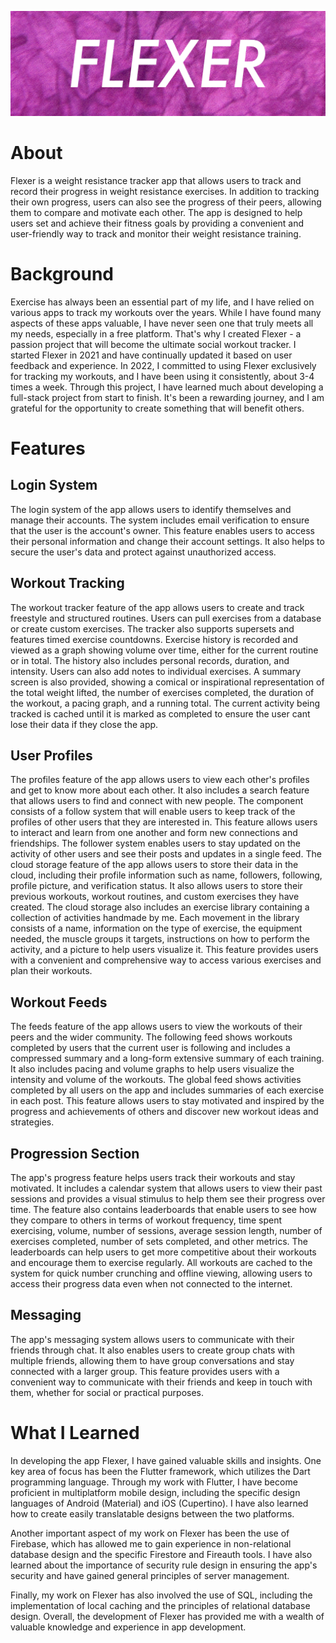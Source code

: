 ![Banner](Banner.png)
# About
Flexer is a weight resistance tracker app that allows users to track and record their progress in weight resistance exercises. In addition to tracking their own progress, users can also see the progress of their peers, allowing them to compare and motivate each other. The app is designed to help users set and achieve their fitness goals by providing a convenient and user-friendly way to track and monitor their weight resistance training. 
# Background
Exercise has always been an essential part of my life, and I have relied on various apps to track my workouts over the years. While I have found many aspects of these apps valuable, I have never seen one that truly meets all my needs, especially in a free platform. That's why I created Flexer - a passion project that will become the ultimate social workout tracker. I started Flexer in 2021 and have continually updated it based on user feedback and experience. In 2022, I committed to using Flexer exclusively for tracking my workouts, and I have been using it consistently, about 3-4 times a week. Through this project, I have learned much about developing a full-stack project from start to finish. It's been a rewarding journey, and I am grateful for the opportunity to create something that will benefit others.
# Features
## Login System
The login system of the app allows users to identify themselves and manage their accounts. The system includes email verification to ensure that the user is the account's owner. This feature enables users to access their personal information and change their account settings. It also helps to secure the user's data and protect against unauthorized access.
## Workout Tracking
The workout tracker feature of the app allows users to create and track freestyle and structured routines. Users can pull exercises from a database or create custom exercises. The tracker also supports supersets and features timed exercise countdowns. Exercise history is recorded and viewed as a graph showing volume over time, either for the current routine or in total. The history also includes personal records, duration, and intensity. Users can also add notes to individual exercises. A summary screen is also provided, showing a comical or inspirational representation of the total weight lifted, the number of exercises completed, the duration of the workout, a pacing graph, and a running total. The current activity being tracked is cached until it is marked as completed to ensure the user cant lose their data if they close the app.
## User Profiles
The profiles feature of the app allows users to view each other's profiles and get to know more about each other. It also includes a search feature that allows users to find and connect with new people. The component consists of a follow system that will enable users to keep track of the profiles of other users that they are interested in. This feature allows users to interact and learn from one another and form new connections and friendships. The follower system enables users to stay updated on the activity of other users and see their posts and updates in a single feed.
The cloud storage feature of the app allows users to store their data in the cloud, including their profile information such as name, followers, following, profile picture, and verification status. It also allows users to store their previous workouts, workout routines, and custom exercises they have created. The cloud storage also includes an exercise library containing a collection of activities handmade by me. Each movement in the library consists of a name, information on the type of exercise, the equipment needed, the muscle groups it targets, instructions on how to perform the activity, and a picture to help users visualize it. This feature provides users with a convenient and comprehensive way to access various exercises and plan their workouts.
## Workout Feeds
The feeds feature of the app allows users to view the workouts of their peers and the wider community. The following feed shows workouts completed by users that the current user is following and includes a compressed summary and a long-form extensive summary of each training. It also includes pacing and volume graphs to help users visualize the intensity and volume of the workouts. The global feed shows activities completed by all users on the app and includes summaries of each exercise in each post. This feature allows users to stay motivated and inspired by the progress and achievements of others and discover new workout ideas and strategies.
## Progression Section
The app's progress feature helps users track their workouts and stay motivated. It includes a calendar system that allows users to view their past sessions and provides a visual stimulus to help them see their progress over time. The feature also contains leaderboards that enable users to see how they compare to others in terms of workout frequency, time spent exercising, volume, number of sessions, average session length, number of exercises completed, number of sets completed, and other metrics. The leaderboards can help users to get more competitive about their workouts and encourage them to exercise regularly. All workouts are cached to the system for quick number crunching and offline viewing, allowing users to access their progress data even when not connected to the internet.
## Messaging
The app's messaging system allows users to communicate with their friends through chat. It also enables users to create group chats with multiple friends, allowing them to have group conversations and stay connected with a larger group. This feature provides users with a convenient way to communicate with their friends and keep in touch with them, whether for social or practical purposes.
# What I Learned
In developing the app Flexer, I have gained valuable skills and insights. One key area of focus has been the Flutter framework, which utilizes the Dart programming language. Through my work with Flutter, I have become proficient in multiplatform mobile design, including the specific design languages of Android (Material) and iOS (Cupertino). I have also learned how to create easily translatable designs between the two platforms.

Another important aspect of my work on Flexer has been the use of Firebase, which has allowed me to gain experience in non-relational database design and the specific Firestore and Fireauth tools. I have also learned about the importance of security rule design in ensuring the app's security and have gained general principles of server management.

Finally, my work on Flexer has also involved the use of SQL, including the implementation of local caching and the principles of relational database design. Overall, the development of Flexer has provided me with a wealth of valuable knowledge and experience in app development.
